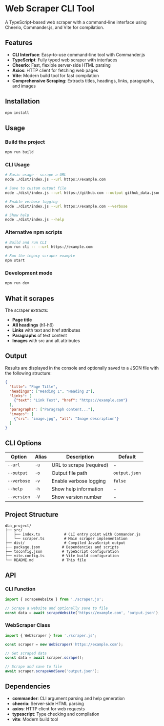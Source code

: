 # Web Scraper CLI Tool

A TypeScript-based web scraper with a command-line interface using Cheerio, Commander.js, and Vite for compilation.

## Features

- **CLI Interface**: Easy-to-use command-line tool with Commander.js
- **TypeScript**: Fully typed web scraper with interfaces
- **Cheerio**: Fast, flexible server-side HTML parsing
- **Axios**: HTTP client for fetching web pages
- **Vite**: Modern build tool for fast compilation
- **Comprehensive Scraping**: Extracts titles, headings, links, paragraphs, and images

## Installation

```bash
npm install
```

## Usage

### Build the project
```bash
npm run build
```

### CLI Usage
```bash
# Basic usage - scrape a URL
node ./dist/index.js --url https://example.com

# Save to custom output file
node ./dist/index.js --url https://github.com --output github_data.json

# Enable verbose logging
node ./dist/index.js --url https://example.com --verbose

# Show help
node ./dist/index.js --help
```

### Alternative npm scripts
```bash
# Build and run CLI
npm run cli -- --url https://example.com

# Run the legacy scraper example
npm start
```

### Development mode
```bash
npm run dev
```

## What it scrapes

The scraper extracts:
- **Page title**
- **All headings** (h1-h6)
- **Links** with text and href attributes
- **Paragraphs** of text content
- **Images** with src and alt attributes

## Output

Results are displayed in the console and optionally saved to a JSON file with the following structure:

```json
{
  "title": "Page Title",
  "headings": ["Heading 1", "Heading 2"],
  "links": [
    {"text": "Link Text", "href": "https://example.com"}
  ],
  "paragraphs": ["Paragraph content..."],
  "images": [
    {"src": "image.jpg", "alt": "Image description"}
  ]
}
```

## CLI Options

| Option | Alias | Description | Default |
|--------|-------|-------------|---------|
| `--url` | `-u` | URL to scrape (required) | - |
| `--output` | `-o` | Output file path | `output.json` |
| `--verbose` | `-v` | Enable verbose logging | `false` |
| `--help` | `-h` | Show help information | - |
| `--version` | `-V` | Show version number | - |

## Project Structure

```
dba_project/
├── src/
│   ├── index.ts           # CLI entry point with Commander.js
│   └── scraper.ts         # Main scraper implementation
├── dist/                  # Compiled JavaScript output
├── package.json          # Dependencies and scripts
├── tsconfig.json         # TypeScript configuration
├── vite.config.ts        # Vite build configuration
└── README.md             # This file
```

## API

### CLI Function

```typescript
import { scrapeWebsite } from './scraper.js';

// Scrape a website and optionally save to file
const data = await scrapeWebsite('https://example.com', 'output.json');
```

### WebScraper Class

```typescript
import { WebScraper } from './scraper.js';

const scraper = new WebScraper('https://example.com');

// Get scraped data
const data = await scraper.scrape();

// Scrape and save to file
await scraper.scrapeAndSave('output.json');
```

## Dependencies

- **commander**: CLI argument parsing and help generation
- **cheerio**: Server-side HTML parsing
- **axios**: HTTP client for web requests
- **typescript**: Type checking and compilation
- **vite**: Modern build tool

